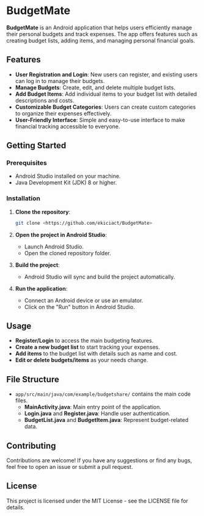 # BudgetMate

**BudgetMate** is an Android application that helps users efficiently manage their personal budgets and track expenses. The app offers features such as creating budget lists, adding items, and managing personal financial goals.

## Features

- **User Registration and Login**: New users can register, and existing users can log in to manage their budgets.
- **Manage Budgets**: Create, edit, and delete multiple budget lists.
- **Add Budget Items**: Add individual items to your budget list with detailed descriptions and costs.
- **Customizable Budget Categories**: Users can create custom categories to organize their expenses effectively.
- **User-Friendly Interface**: Simple and easy-to-use interface to make financial tracking accessible to everyone.

## Getting Started

### Prerequisites

- Android Studio installed on your machine.
- Java Development Kit (JDK) 8 or higher.

### Installation

1. **Clone the repository**:
   ```bash
   git clone <https://github.com/ekiciact/BudgetMate>
   ```

2. **Open the project in Android Studio**:
   - Launch Android Studio.
   - Open the cloned repository folder.

3. **Build the project**:
   - Android Studio will sync and build the project automatically.

4. **Run the application**:
   - Connect an Android device or use an emulator.
   - Click on the "Run" button in Android Studio.

## Usage

- **Register/Login** to access the main budgeting features.
- **Create a new budget list** to start tracking your expenses.
- **Add items** to the budget list with details such as name and cost.
- **Edit or delete budgets/items** as your needs change.

## File Structure

- `app/src/main/java/com/example/budgetshare/` contains the main code files.
  - **MainActivity.java**: Main entry point of the application.
  - **Login.java** and **Register.java**: Handle user authentication.
  - **BudgetList.java** and **BudgetItem.java**: Represent budget-related data.

## Contributing

Contributions are welcome! If you have any suggestions or find any bugs, feel free to open an issue or submit a pull request.

## License

This project is licensed under the MIT License - see the LICENSE file for details.


